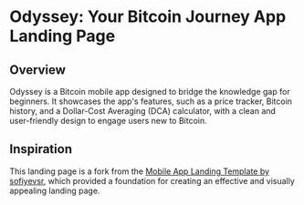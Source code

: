 # Odyssey: Your Bitcoin Journey App Landing Page

## Overview
Odyssey is a Bitcoin mobile app designed to bridge the knowledge gap for beginners. It showcases the app's features, such as a price tracker, Bitcoin history, and a Dollar-Cost Averaging (DCA) calculator, with a clean and user-friendly design to engage users new to Bitcoin.

## Inspiration
This landing page is a fork from the [Mobile App Landing Template by sofiyevsr](https://github.com/sofiyevsr/mobile-app-landing-template), which provided a foundation for creating an effective and visually appealing landing page.
